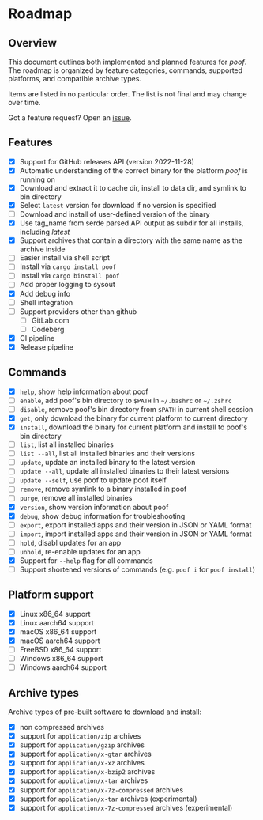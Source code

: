 # Roadmap

## Overview

This document outlines both implemented and planned features for *poof*. The roadmap is organized by feature categories, commands, supported platforms, and compatible archive types.

Items are listed in no particular order. The list is not final and may change over time.

Got a feature request? Open an [issue](https://github.com/pirafrank/poof/labels/feature%20request).

## Features

- [x] Support for GitHub releases API (version 2022-11-28)
- [x] Automatic understanding of the correct binary for the platform *poof* is running on
- [x] Download and extract it to cache dir, install to data dir, and symlink to bin directory
- [x] Select `latest` version for download if no version is specified
- [ ] Download and install of user-defined version of the binary
- [x] Use tag_name from serde parsed API output as subdir for all installs, including *latest*
- [x] Support archives that contain a directory with the same name as the archive inside
- [ ] Easier install via shell script
- [ ] Install via `cargo install poof`
- [ ] Install via `cargo binstall poof`
- [ ] Add proper logging to sysout
- [x] Add debug info
- [ ] Shell integration
- [ ] Support providers other than github
  - [ ] GitLab.com
  - [ ] Codeberg
- [x] CI pipeline
- [x] Release pipeline

## Commands

- [x] `help`, show help information about poof
- [ ] `enable`, add poof's bin directory to `$PATH` in `~/.bashrc` or `~/.zshrc`
- [ ] `disable`, remove poof's bin directory from `$PATH` in current shell session
- [x] `get`, only download the binary for current platform to current directory
- [x] `install`, download the binary for current platform and install to poof's bin directory
- [ ] `list`, list all installed binaries
- [ ] `list --all`, list all installed binaries and their versions
- [ ] `update`, update an installed binary to the latest version
- [ ] `update --all`, update all installed binaries to their latest versions
- [ ] `update --self`, use poof to update poof itself
- [ ] `remove`, remove symlink to a binary installed in poof
- [ ] `purge`, remove all installed binaries
- [x] `version`, show version information about poof
- [x] `debug`, show debug information for troubleshooting
- [ ] `export`, export installed apps and their version in JSON or YAML format
- [ ] `import`, import installed apps and their version in JSON or YAML format
- [ ] `hold`, disabl updates for an app
- [ ] `unhold`, re-enable updates for an app
- [x] Support for `--help` flag for all commands
- [ ] Support shortened versions of commands (e.g. `poof i` for `poof install`)

## Platform support

- [x] Linux x86_64 support
- [x] Linux aarch64 support
- [x] macOS x86_64 support
- [x] macOS aarch64 support
- [ ] FreeBSD x86_64 support
- [ ] Windows x86_64 support
- [ ] Windows aarch64 support

## Archive types

Archive types of pre-built software to download and install:

- [x] non compressed archives
- [x] support for `application/zip` archives
- [x] support for `application/gzip` archives
- [x] support for `application/x-gtar` archives
- [x] support for `application/x-xz` archives
- [x] support for `application/x-bzip2` archives
- [x] support for `application/x-tar` archives
- [x] support for `application/x-7z-compressed` archives
- [x] support for `application/x-tar` archives (experimental)
- [x] support for `application/x-7z-compressed` archives (experimental)
